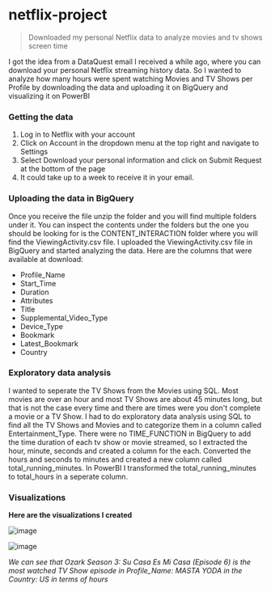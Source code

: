 # netflix-project
>Downloaded my personal Netflix data to analyze movies and tv shows screen time

I got the idea from a DataQuest email I received a while ago, where you can download your personal Netflix streaming history data. So I wanted to analyze how many hours were spent watching Movies and TV Shows per Profile by downloading the data and uploading it on BigQuery and visualizing it on PowerBI

### Getting the data

1. Log in to Netflix with your account
2. Click on Account in the dropdown menu at the top right and navigate to Settings
3. Select Download your personal information and click on Submit Request at the bottom of the page
4. It could take up to a week to receive it in your email.

### Uploading the data in BigQuery

Once you receive the file unzip the folder and you will find multiple folders under it. You can inspect the contents under the folders but the one you should be looking for is the CONTENT_INTERACTION folder where you will find the ViewingActivity.csv file. I uploaded the ViewingActivity.csv file in BigQuery and started analyzing the data. Here are the columns that were available at download:

- Profile_Name
- Start_Time
- Duration
- Attributes
- Title
- Supplemental_Video_Type
- Device_Type
- Bookmark
- Latest_Bookmark
- Country

### Exploratory data analysis

I wanted to seperate the TV Shows from the Movies using SQL. Most movies are over an hour and most TV Shows are about 45 minutes long, but that is not the case every time and there are times were you don't complete a movie or a TV Show. I had to do exploratory data analysis using SQL to find all the TV Shows and Movies and to categorize them in a column called Entertainment_Type. There were no TIME_FUNCTION in BigQuery to add the time duration of each tv show or movie streamed, so I extracted the hour, minute, seconds and created a column for the each. Converted the hours and seconds to minutes and created a new column called total_running_minutes. In PowerBI I transformed the total_running_minutes to total_hours in a seperate column.

### Visualizations

**Here are the visualizations I created**

![image](https://user-images.githubusercontent.com/30465635/208797005-1c5ec96e-becf-41f1-8d03-d6dd2b966abc.png)


![image](https://user-images.githubusercontent.com/30465635/208797188-e304fad9-e355-44fa-a780-d5f02ea10fb5.png)


*We can see that Ozark Season 3: Su Casa Es Mi Casa (Episode 6) is the most watched TV Show episode in Profile_Name: MASTA YODA in the Country: US in terms of hours*
